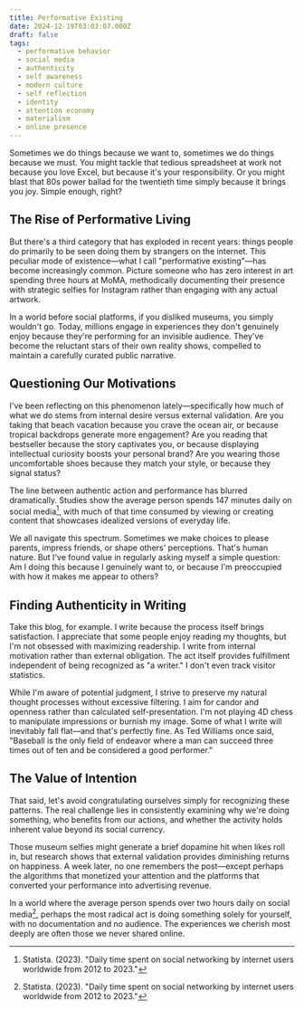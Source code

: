 ```yaml
---
title: Performative Existing
date: 2024-12-19T03:03:07.000Z
draft: false
tags:
  - performative behavior
  - social media
  - authenticity
  - self awareness
  - modern culture
  - self reflection
  - identity
  - attention economy
  - materialism
  - online presence
---
```


Sometimes we do things because we want to, sometimes we do things because we must. You might tackle that tedious spreadsheet at work not because you love Excel, but because it's your responsibility. Or you might blast that 80s power ballad for the twentieth time simply because it brings you joy. Simple enough, right?

## The Rise of Performative Living

But there's a third category that has exploded in recent years: things people do primarily to be seen doing them by strangers on the internet. This peculiar mode of existence—what I call "performative existing"—has become increasingly common. Picture someone who has zero interest in art spending three hours at MoMA, methodically documenting their presence with strategic selfies for Instagram rather than engaging with any actual artwork.

In a world before social platforms, if you disliked museums, you simply wouldn't go. Today, millions engage in experiences they don't genuinely enjoy because they're performing for an invisible audience. They've become the reluctant stars of their own reality shows, compelled to maintain a carefully curated public narrative.

## Questioning Our Motivations

I've been reflecting on this phenomenon lately—specifically how much of what we do stems from internal desire versus external validation. Are you taking that beach vacation because you crave the ocean air, or because tropical backdrops generate more engagement? Are you reading that bestseller because the story captivates you, or because displaying intellectual curiosity boosts your personal brand? Are you wearing those uncomfortable shoes because they match your style, or because they signal status?

The line between authentic action and performance has blurred dramatically. Studies show the average person spends 147 minutes daily on social media[^1], with much of that time consumed by viewing or creating content that showcases idealized versions of everyday life.

We all navigate this spectrum. Sometimes we make choices to please parents, impress friends, or shape others' perceptions. That's human nature. But I've found value in regularly asking myself a simple question: Am I doing this because I genuinely want to, or because I'm preoccupied with how it makes me appear to others?

## Finding Authenticity in Writing

Take this blog, for example. I write because the process itself brings satisfaction. I appreciate that some people enjoy reading my thoughts, but I'm not obsessed with maximizing readership. I write from internal motivation rather than external obligation. The act itself provides fulfillment independent of being recognized as "a writer." I don't even track visitor statistics.

While I'm aware of potential judgment, I strive to preserve my natural thought processes without excessive filtering. I aim for candor and openness rather than calculated self-presentation. I'm not playing 4D chess to manipulate impressions or burnish my image. Some of what I write will inevitably fall flat—and that's perfectly fine. As Ted Williams once said, "Baseball is the only field of endeavor where a man can succeed three times out of ten and be considered a good performer."

## The Value of Intention

That said, let's avoid congratulating ourselves simply for recognizing these patterns. The real challenge lies in consistently examining why we're doing something, who benefits from our actions, and whether the activity holds inherent value beyond its social currency.

Those museum selfies might generate a brief dopamine hit when likes roll in, but research shows that external validation provides diminishing returns on happiness. A week later, no one remembers the post—except perhaps the algorithms that monetized your attention and the platforms that converted your performance into advertising revenue.

In a world where the average person spends over two hours daily on social media[^1], perhaps the most radical act is doing something solely for yourself, with no documentation and no audience. The experiences we cherish most deeply are often those we never shared online.

[^1]: Statista. (2023). "Daily time spent on social networking by internet users worldwide from 2012 to 2023."
